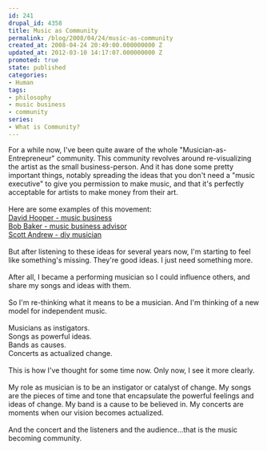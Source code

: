 ```yaml
---
id: 241
drupal_id: 4358
title: Music as Community
permalink: /blog/2008/04/24/music-as-community
created_at: 2008-04-24 20:49:00.000000000 Z
updated_at: 2012-03-10 14:17:07.000000000 Z
promoted: true
state: published
categories:
- Human
tags:
- philosophy
- music business
- community
series:
- What is Community?
---
```

For a while now, I've been quite aware of the whole "Musician-as-Entrepreneur" community. This community revolves around re-visualizing the artist as the small business-person. And it has done some pretty important things, notably spreading the ideas that you don't need a "music executive" to give you permission to make music, and that it's perfectly acceptable for artists to make money from their art.<br /><br />Here are some examples of this movement:<br /><a href="http://www.musicmarketing.com/">David Hooper - music business</a><br /><a href="http://www.bob-baker.com/">Bob Baker - music business advisor</a><br /><a href="http://www.scottandrew.com/">Scott Andrew - diy musician</a><br /><br />But after listening to these ideas for several years now, I'm starting to feel like something's missing. They're good ideas. I just need something more.<br /><br />After all, I became a performing musician so I could influence others, and share my songs and ideas with them.<br /><br />So I'm re-thinking what it means to be a musician. And I'm thinking of a new model for  independent music.<br /><br />Musicians as instigators.<br />Songs as powerful ideas.<br />Bands as causes.<br />Concerts as actualized change.<br /><br />This is how I've thought for some time now. Only now, I see it more clearly.<br /><br />My role as musician is to be an instigator or catalyst of change. My songs are the pieces of time and tone that encapsulate the powerful feelings and ideas of change. My band is a cause to be believed in. My concerts are moments when our vision becomes actualized.<br /><br />And the concert and the listeners and the audience...that is the music becoming community.

